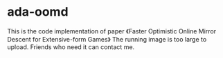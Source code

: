 # ada-oomd
This is the code implementation of paper 《Faster Optimistic Online Mirror Descent for Extensive-form Games》
The running image is too large to upload. Friends who need it can contact me.

